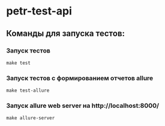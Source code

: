 # petr-test-api

## Команды для запуска тестов:

### Запуск тестов
`make test`

### Запуск тестов с формированием отчетов allure
`make test-allure`

### Запуск allure web server на http://localhost:8000/
`make allure-server`